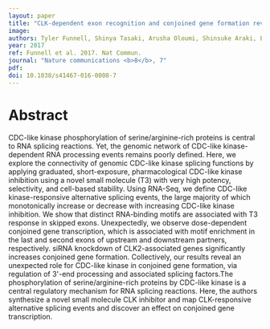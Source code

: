 ```yaml
---
layout: paper
title: "CLK-dependent exon recognition and conjoined gene formation revealed with a novel small molecule inhibitor."
image: 
authors: Tyler Funnell, Shinya Tasaki, Arusha Oloumi, Shinsuke Araki, Esther Kong, Damian Yap, Yusuke Nakayama, Christopher S Hughes, S-W Grace Cheng, Hirokazu Tozaki, Misa Iwatani, Satoshi Sasaki, Tomohiro Ohashi, Tohru Miyazaki, Nao Morishita, Daisuke Morishita, Mari Ogasawara-Shimizu, Momoko Ohori, Shoichi Nakao, Masatoshi Karashima, Masaya Sano, Aiko Murai, Toshiyuki Nomura, Noriko Uchiyama, Tomohiro Kawamoto, Ryujiro Hara, Osamu Nakanishi, Karey Shumansky, Jamie Rosner, Adrian Wan, Steven McKinney, Gregg B Morin, Atsushi Nakanishi, Sohrab Shah, Hiroyoshi Toyoshiba, Samuel Aparicio
year: 2017
ref: Funnell et al. 2017. Nat Commun.
journal: "Nature communications <b>8</b>, 7"
pdf: 
doi: 10.1038/s41467-016-0008-7
---
```


# Abstract

CDC-like kinase phosphorylation of serine/arginine-rich proteins is central to RNA splicing reactions. Yet, the genomic network of CDC-like kinase-dependent RNA processing events remains poorly defined. Here, we explore the connectivity of genomic CDC-like kinase splicing functions by applying graduated, short-exposure, pharmacological CDC-like kinase inhibition using a novel small molecule (T3) with very high potency, selectivity, and cell-based stability. Using RNA-Seq, we define CDC-like kinase-responsive alternative splicing events, the large majority of which monotonically increase or decrease with increasing CDC-like kinase inhibition. We show that distinct RNA-binding motifs are associated with T3 response in skipped exons. Unexpectedly, we observe dose-dependent conjoined gene transcription, which is associated with motif enrichment in the last and second exons of upstream and downstream partners, respectively. siRNA knockdown of CLK2-associated genes significantly increases conjoined gene formation. Collectively, our results reveal an unexpected role for CDC-like kinase in conjoined gene formation, via regulation of 3'-end processing and associated splicing factors.The phosphorylation of serine/arginine-rich proteins by CDC-like kinase is a central regulatory mechanism for RNA splicing reactions. Here, the authors synthesize a novel small molecule CLK inhibitor and map CLK-responsive alternative splicing events and discover an effect on conjoined gene transcription.


